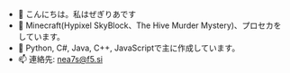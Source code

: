 - 👋 こんにちは。私はぜぎりあです
- 👀 Minecraft(Hypixel SkyBlock、The Hive Murder Mystery)、プロセカをしています。
- 🌱 Python, C#, Java, C++, JavaScriptで主に作成しています。
- 📫 連絡先: nea7s@f5.si

<!---
zgraPTR/zgraPTR is a ✨ special ✨ repository because its `README.md` (this file) appears on your GitHub profile.
You can click the Preview link to take a look at your changes.
--->
